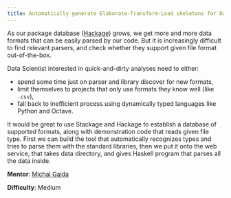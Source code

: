```yaml
---
title: Automatically generate Elaborate-Transform-Load skeletons for Data Science projects
---
```


As our package database ([Hackage](https://hackage.haskell.org)) grows, we get more and more data formats that can be easily parsed by our code. But it is increasingly difficult to find relevant parsers, and check whether they support given file format out-of-the-box.

Data Scientist interested in quick-and-dirty analyses need to either:
* spend some time just on parser and library discover for new formats,
* limit themselves to projects that only use formats they know well (like `.csv`),
* fall back to inefficient process using dynamically typed languages like Python and Octave.

It would be great to use Stackage and Hackage to establish a database of supported formats,
along with demonstration code that reads given file type.
First we can build the tool that automatically recognizes types and tries to parse them with the standard libraries, then we put it onto the web service, that takes data directory, and gives Haskell program that parses all the data inside.

**Mentor**: [Michal Gajda](mailto:migamake&#64;migamake.com)

**Difficulty**: Medium

